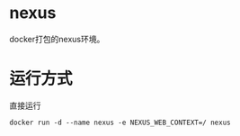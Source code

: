 # nexus

docker打包的nexus环境。

# 运行方式

直接运行

	docker run -d --name nexus -e NEXUS_WEB_CONTEXT=/ nexus

